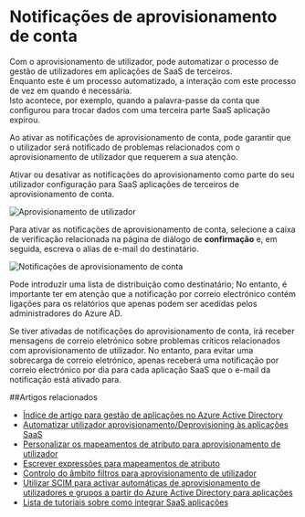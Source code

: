 <properties
    pageTitle="Notificações de aprovisionamento de conta | Microsoft Azure"
    description="Saiba como para se certificar de que o utilizador será notificado de problemas relacionados com o aprovisionamento de utilizador que requerem a sua atenção ao ativar as notificações de aprovisionamento de conta."
    services="active-directory"
    documentationCenter=""
    authors="markusvi"
    manager="femila"
    editor=""/>

<tags
    ms.service="active-directory"
    ms.workload="identity"
    ms.tgt_pltfrm="na"
    ms.devlang="na"
    ms.topic="article"
    ms.date="10/10/2016"
    ms.author="markusvi"/>


# <a name="account-provisioning-notifications"></a>Notificações de aprovisionamento de conta

Com o aprovisionamento de utilizador, pode automatizar o processo de gestão de utilizadores em aplicações de SaaS de terceiros. <br>
Enquanto este é um processo automatizado, a interação com este processo de vez em quando é necessária. <br>
Isto acontece, por exemplo, quando a palavra-passe da conta que configurou para trocar dados com uma terceira parte SaaS aplicação expirou. 

Ao ativar as notificações de aprovisionamento de conta, pode garantir que o utilizador será notificado de problemas relacionados com o aprovisionamento de utilizador que requerem a sua atenção.

Ativar ou desativar as notificações do aprovisionamento como parte do seu utilizador configuração para SaaS aplicações de terceiros de aprovisionamento de conta.

![Aprovisionamento de utilizador][1] 



Para ativar as notificações de aprovisionamento de conta, selecione a caixa de verificação relacionada na página de diálogo de **confirmação** e, em seguida, escreva o alias de e-mail do destinatário.

![Notificações de aprovisionamento de conta][2]
 


Pode introduzir uma lista de distribuição como destinatário; No entanto, é importante ter em atenção que a notificação por correio electrónico contém ligações para os relatórios que apenas podem ser acedidas pelos administradores do Azure AD.

Se tiver ativadas de notificações do aprovisionamento de conta, irá receber mensagens de correio eletrónico sobre problemas críticos relacionados com aprovisionamento de utilizador. No entanto, para evitar uma sobrecarga de correio eletrónico, apenas receberá uma notificação por correio electrónico por dia para cada aplicação SaaS que o e-mail da notificação está ativado para.


##<a name="related-articles"></a>Artigos relacionados

- [Índice de artigo para gestão de aplicações no Azure Active Directory](active-directory-apps-index.md)
- [Automatizar utilizador aprovisionamento/Deprovisioning às aplicações SaaS](active-directory-saas-app-provisioning.md)
- [Personalizar os mapeamentos de atributo para aprovisionamento de utilizador](active-directory-saas-customizing-attribute-mappings.md)
- [Escrever expressões para mapeamentos de atributo](active-directory-saas-writing-expressions-for-attribute-mappings.md)
- [Controlo do âmbito filtros para aprovisionamento de utilizador](active-directory-saas-scoping-filters.md)
- [Utilizar SCIM para activar automáticas de aprovisionamento de utilizadores e grupos a partir do Azure Active Directory para aplicações](active-directory-scim-provisioning.md)
- [Lista de tutoriais sobre como integrar SaaS aplicações](active-directory-saas-tutorial-list.md)



<!--Image references-->
[1]: ./media/active-directory-saas-account-provisioning-notifications/ic766307.png
[2]: ./media/active-directory-saas-account-provisioning-notifications/ic766308.png